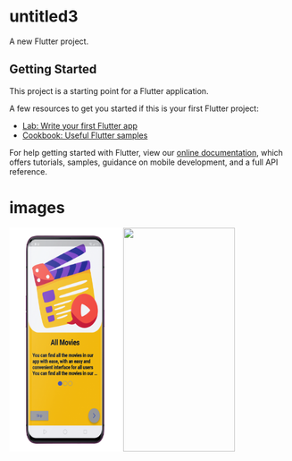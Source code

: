# untitled3

A new Flutter project.

## Getting Started

This project is a starting point for a Flutter application.

A few resources to get you started if this is your first Flutter project:

- [Lab: Write your first Flutter app](https://flutter.dev/docs/get-started/codelab)
- [Cookbook: Useful Flutter samples](https://flutter.dev/docs/cookbook)

For help getting started with Flutter, view our
[online documentation](https://flutter.dev/docs), which offers tutorials,
samples, guidance on mobile development, and a full API reference.


# images
<img src="https://github.com/QassemAbied/QAK_Movies/blob/master/1683381128477_100.PNG" width="200" height="400" />

<img src="https://github.com/QassemAbied/QAK_Movies/tree/master/screenshot.PNG" width="200" height="400" />

